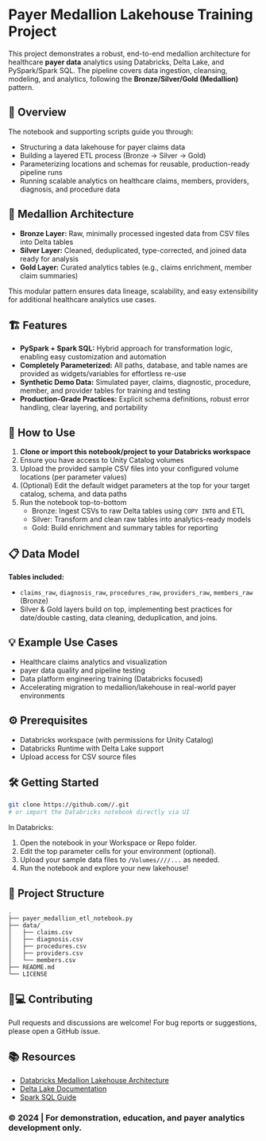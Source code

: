 # Payer Medallion Lakehouse Training Project

This project demonstrates a robust, end-to-end medallion architecture for healthcare **payer data** analytics using Databricks, Delta Lake, and PySpark/Spark SQL. The pipeline covers data ingestion, cleansing, modeling, and analytics, following the **Bronze/Silver/Gold (Medallion)** pattern.

## 🚀 Overview

The notebook and supporting scripts guide you through:
- Structuring a data lakehouse for payer claims data
- Building a layered ETL process (Bronze → Silver → Gold)
- Parameterizing locations and schemas for reusable, production-ready pipeline runs
- Running scalable analytics on healthcare claims, members, providers, diagnosis, and procedure data

## 📂 Medallion Architecture

- **Bronze Layer:** Raw, minimally processed ingested data from CSV files into Delta tables
- **Silver Layer:** Cleaned, deduplicated, type-corrected, and joined data ready for analysis
- **Gold Layer:** Curated analytics tables (e.g., claims enrichment, member claim summaries)

This modular pattern ensures data lineage, scalability, and easy extensibility for additional healthcare analytics use cases.

## 🏗️ Features

- **PySpark + Spark SQL:** Hybrid approach for transformation logic, enabling easy customization and automation
- **Completely Parameterized:** All paths, database, and table names are provided as widgets/variables for effortless re-use
- **Synthetic Demo Data:** Simulated payer, claims, diagnostic, procedure, member, and provider tables for training and testing
- **Production-Grade Practices:** Explicit schema definitions, robust error handling, clear layering, and portability

## 📝 How to Use

1. **Clone or import this notebook/project to your Databricks workspace**
2. Ensure you have access to Unity Catalog volumes
3. Upload the provided sample CSV files into your configured volume locations (per parameter values)
4. (Optional) Edit the default widget parameters at the top for your target catalog, schema, and data paths
5. Run the notebook top-to-bottom  
   - Bronze: Ingest CSVs to raw Delta tables using `COPY INTO` and ETL
   - Silver: Transform and clean raw tables into analytics-ready models
   - Gold: Build enrichment and summary tables for reporting

## 📋 Data Model

**Tables included:**
- `claims_raw`, `diagnosis_raw`, `procedures_raw`, `providers_raw`, `members_raw` (Bronze)
- Silver & Gold layers build on top, implementing best practices for date/double casting, data cleaning, deduplication, and joins.

## 💡 Example Use Cases

- Healthcare claims analytics and visualization
- payer data quality and pipeline testing
- Data platform engineering training (Databricks focused)
- Accelerating migration to medallion/lakehouse in real-world payer environments

## ⚙️ Prerequisites

- Databricks workspace (with permissions for Unity Catalog)
- Databricks Runtime with Delta Lake support
- Upload access for CSV source files

## 🛠️ Getting Started

```bash
git clone https://github.com//.git
# or import the Databricks notebook directly via UI
```
In Databricks:

1. Open the notebook in your Workspace or Repo folder.
2. Edit the top parameter cells for your environment (optional).
3. Upload your sample data files to `/Volumes////...` as needed.
4. Run the notebook and explore your new lakehouse!

## 📑 Project Structure

```
.
├── payer_medallion_etl_notebook.py
├── data/
│   ├── claims.csv
│   ├── diagnosis.csv
│   ├── procedures.csv
│   ├── providers.csv
│   └── members.csv
├── README.md
└── LICENSE
```

## 🧑💻 Contributing

Pull requests and discussions are welcome! For bug reports or suggestions, please open a GitHub issue.

## 📚 Resources

- [Databricks Medallion Lakehouse Architecture](https://docs.databricks.com/aws/en/lakehouse/medallion)
- [Delta Lake Documentation](https://docs.delta.io/)
- [Spark SQL Guide](https://spark.apache.org/docs/latest/sql-getting-started.html)

### © 2024  | For demonstration, education, and payer analytics development only.
